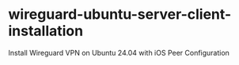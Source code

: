 # wireguard-ubuntu-server-client-installation
Install Wireguard VPN on Ubuntu 24.04 with iOS Peer Configuration
